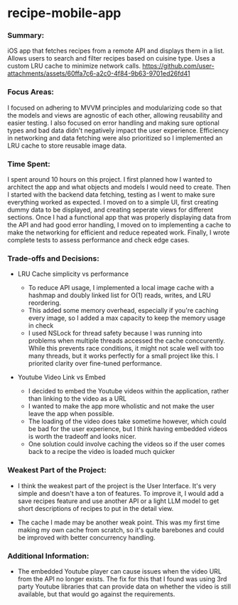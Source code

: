# recipe-mobile-app

### Summary: 
iOS app that fetches recipes from a remote API and displays them in a list. Allows users to search and filter recipes based on cuisine type. Uses a custom LRU cache to minimize network calls.
https://github.com/user-attachments/assets/60ffa7c6-a2c0-4f84-9b63-9701ed26fd41

### Focus Areas: 
I focused on adhering to MVVM principles and modularizing code so that the models and views are agnostic of each other, allowing reusability and easier testing. I also focused on error handling and making sure optional types and bad data didn't negatively impact the user experience. Efficiency in networking and data fetching were also prioritized so I implemented an LRU cache to store reusable image data. 

### Time Spent: 
I spent around 10 hours on this project. I first planned how I wanted to architect the app and what objects and models I would need to create. Then I started with the backend data fetching, testing as I went to make sure everything worked as expected. I moved on to a simple UI, first creating dummy data to be displayed, and creating seperate views for different sections. Once I had a functional app that was properly displaying data from the API and had good error handling, I moved on to implementing a cache to make the networking for efficient and reduce repeated work. Finally, I wrote complete tests to assess performance and check edge cases.

### Trade-offs and Decisions:
- LRU Cache simplicity vs performance
  - To reduce API usage, I implemented a local image cache with a hashmap and doubly linked list for O(1) reads, writes, and LRU reordering.
  - This added some memory overhead, especially if you're caching every image, so I added a max capacity to keep the memory usage in check
  - I used NSLock for thread safety because I was running into problems when multiple threads accessed the cache conccurently. While this prevents race conditions, it might not scale well with too many threads, but it works perfectly for a small project like this. I priorited clarity over fine-tuned performance.
 
- Youtube Video Link vs Embed
  - I decided to embed the Youtube videos within the application, rather than linking to the video as a URL
  - I wanted to make the app more wholistic and not make the user leave the app when possible.
  - The loading of the video does take sometime however, which could be bad for the user experience, but I think having embedded videos is worth the tradeoff and looks nicer.
  - One solution could involve caching the videos so if the user comes back to a recipe the video is loaded much quicker

### Weakest Part of the Project:
- I think the weakest part of the project is the User Interface. It's very simple and doesn't have a ton of features. To improve it, I would add a save recipes feature and use another API or a light LLM model to get short descriptions of recipes to put in the detail view.

- The cache I made may be another weak point. This was my first time making my own cache from scratch, so it's quite barebones and could be improved with better concurrency handling.

### Additional Information:
- The embedded Youtube player can cause issues when the video URL from the API no longer exists. The fix for this that I found was using 3rd party Youtube libraries that can provide data on whether the video is still available, but that would go against the requirements.
